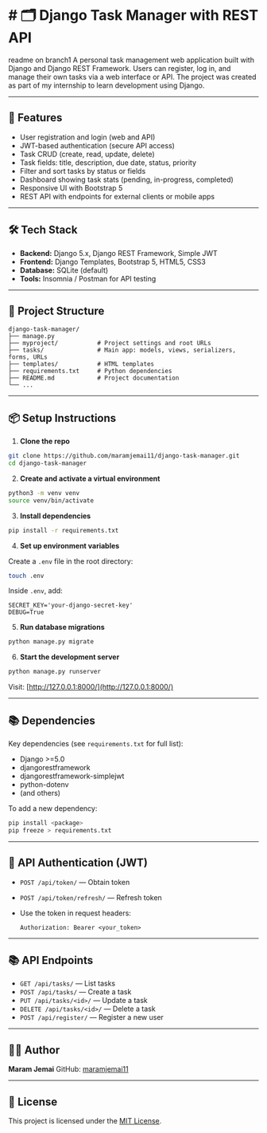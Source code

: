 # # 🗂️ Django Task Manager with REST API
readme  on branch1
A personal task management web application built with Django and Django REST Framework. Users can register, log in, and manage their own tasks via a web interface or API. The project was created as part of my internship to learn development using Django.

---

## 🚀 Features

* User registration and login (web and API)
* JWT-based authentication (secure API access)
* Task CRUD (create, read, update, delete)
* Task fields: title, description, due date, status, priority
* Filter and sort tasks by status or fields
* Dashboard showing task stats (pending, in-progress, completed)
* Responsive UI with Bootstrap 5
* REST API with endpoints for external clients or mobile apps

---

## 🛠️ Tech Stack

* **Backend:** Django 5.x, Django REST Framework, Simple JWT
* **Frontend:** Django Templates, Bootstrap 5, HTML5, CSS3
* **Database:** SQLite (default)
* **Tools:** Insomnia / Postman for API testing

---

## 📁 Project Structure

```
django-task-manager/
├── manage.py
├── myproject/           # Project settings and root URLs
├── tasks/               # Main app: models, views, serializers, forms, URLs
├── templates/           # HTML templates
├── requirements.txt     # Python dependencies
├── README.md            # Project documentation
└── ...
```

---

## 📦 Setup Instructions

1. **Clone the repo**

```bash
git clone https://github.com/maramjemai11/django-task-manager.git
cd django-task-manager
```

2. **Create and activate a virtual environment**

```bash
python3 -m venv venv
source venv/bin/activate
```

3. **Install dependencies**

```bash
pip install -r requirements.txt
```

4. **Set up environment variables**

Create a `.env` file in the root directory:

```bash
touch .env
```

Inside `.env`, add:

```env
SECRET_KEY='your-django-secret-key'
DEBUG=True
```

5. **Run database migrations**

```bash
python manage.py migrate
```

6. **Start the development server**

```bash
python manage.py runserver
```

Visit: [http://127.0.0.1:8000/](http://127.0.0.1:8000/)

---

## 📚 Dependencies

Key dependencies (see `requirements.txt` for full list):
- Django >=5.0
- djangorestframework
- djangorestframework-simplejwt
- python-dotenv
- (and others)

To add a new dependency:
```bash
pip install <package>
pip freeze > requirements.txt
```

---

## 🔐 API Authentication (JWT)

* `POST /api/token/` — Obtain token
* `POST /api/token/refresh/` — Refresh token
* Use the token in request headers:

  ```
  Authorization: Bearer <your_token>
  ```

---

## 📚 API Endpoints

* `GET /api/tasks/` — List tasks
* `POST /api/tasks/` — Create a task
* `PUT /api/tasks/<id>/` — Update a task
* `DELETE /api/tasks/<id>/` — Delete a task
* `POST /api/register/` — Register a new user

---

## 🙋‍♀️ Author

**Maram Jemai**
GitHub: [maramjemai11](https://github.com/maramjemai11)

---

## 📝 License

This project is licensed under the [MIT License](LICENSE).
